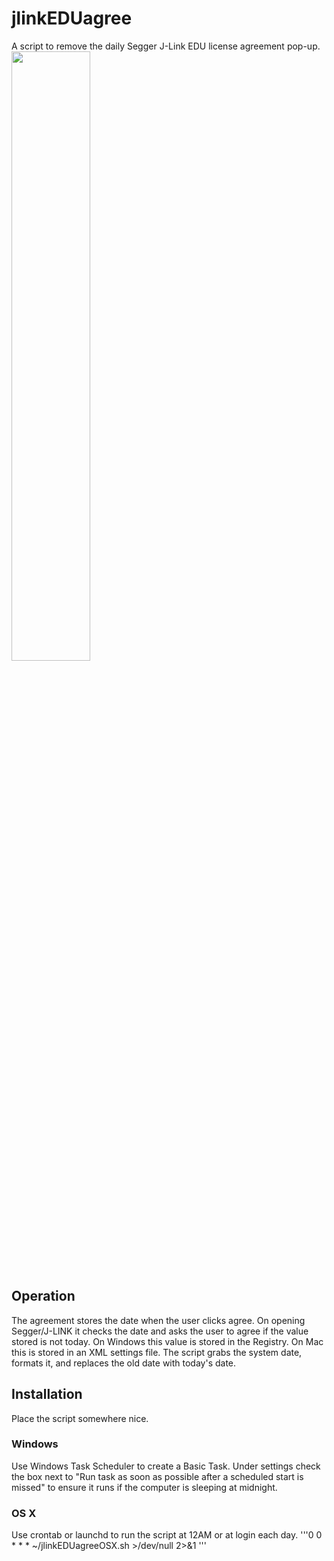 # jlinkEDUagree
A script to remove the daily Segger J-Link EDU license agreement pop-up.
<img src="https://i.postimg.cc/GhRYMb8h/jlink.jpg)](https://postimg.cc/rzhKsXNv" width="50%">

## Operation
The agreement stores the date when the user clicks agree. On opening Segger/J-LINK it checks the date and asks the user to agree if the value stored is not today.
On Windows this value is stored in the Registry. On Mac this is stored in an XML settings file.
The script grabs the system date, formats it, and replaces the old date with today's date.

## Installation
Place the script somewhere nice.
### Windows
Use Windows Task Scheduler to create a Basic Task.
Under settings check the box next to "Run task as soon as possible after a scheduled start is missed" to ensure it runs if the computer is sleeping at midnight.

### OS X
Use crontab or launchd to run the script at 12AM or at login each day.
'''0 0 * * * ~/jlinkEDUagreeOSX.sh >/dev/null 2>&1
'''
